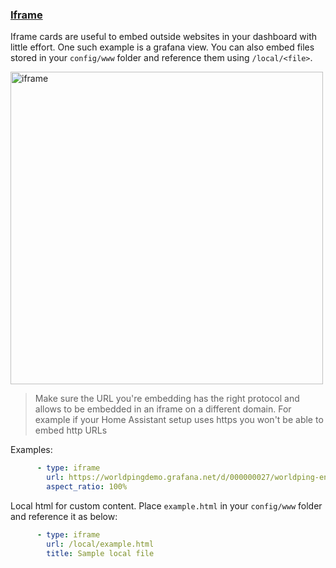 ### [Iframe](https://developers.home-assistant.io/docs/en/lovelace_card_types.html#iframe)

Iframe cards are useful to embed outside websites in your dashboard with little effort. One such example is a grafana view. You can also embed files stored in your `config/www` folder and reference them using `/local/<file>`.

<img width="500" alt="iframe" src="https://user-images.githubusercontent.com/7738048/41901303-d47da286-7930-11e8-8ea2-8620dd81f918.png">

> Make sure the URL you're embedding has the right protocol and allows to be embedded in an iframe on a different domain. For example if your Home Assistant setup uses https you won't be able to embed http URLs

Examples:

```yaml
      - type: iframe
        url: https://worldpingdemo.grafana.net/d/000000027/worldping-endpoint-summary?var-endpoint=www_amazon_com&var-probe=All&panelId=2&fullscreen&orgId=3&theme=light
        aspect_ratio: 100%
```

Local html for custom content. Place `example.html` in your `config/www` folder and reference it as below:
```yaml
      - type: iframe
        url: /local/example.html
        title: Sample local file
```